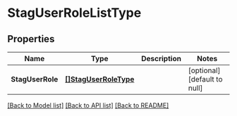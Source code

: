 # StagUserRoleListType

## Properties
Name | Type | Description | Notes
------------ | ------------- | ------------- | -------------
**StagUserRole** | [**[]StagUserRoleType**](stagUserRoleType.md) |  | [optional] [default to null]

[[Back to Model list]](../README.md#documentation-for-models) [[Back to API list]](../README.md#documentation-for-api-endpoints) [[Back to README]](../README.md)


